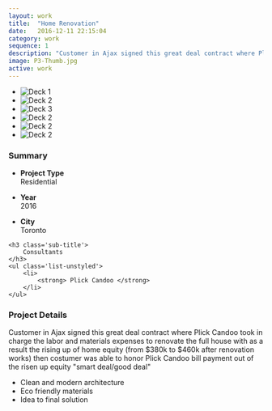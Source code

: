 ```yaml
---
layout: work
title:  "Home Renovation"
date:   2016-12-11 22:15:04
category: work
sequence: 1
description: "Customer in Ajax signed this great deal contract where Plick Candoo took in charge the labor and materials expenses to renovate the full house"
image: P3-Thumb.jpg
active: work
---
```


<div class='col-md-9 col-sm-12'>
    <ul id='work-slider' class='bxslider'>                    
        <li>
            <img src="{{site.baseurl}}/images/P3-1.jpg" alt="Deck 1" class='img-responsive img-border' />
        </li>
        <li>
            <img src="{{site.baseurl}}/images/P3-2.jpg" alt="Deck 2" class='img-responsive img-border' />
        </li>
        <li>
            <img src="{{site.baseurl}}/images/P3-3.jpg" alt="Deck 3" class='img-responsive img-border' />
        </li>        
        <li>
            <img src="{{site.baseurl}}/images/P3-4.jpg" alt="Deck 2" class='img-responsive img-border' />
        </li>        
        <li>
            <img src="{{site.baseurl}}/images/P3-5.jpg" alt="Deck 2" class='img-responsive img-border' />
        </li>        
        <li>
            <img src="{{site.baseurl}}/images/P3-7.jpg" alt="Deck 2" class='img-responsive img-border' />
        </li>
    </ul>
</div>
<div class='col-md-3 col-sm-4 col-xs-12 animated'>
    <h3 class='sub-title'>
        Summary
    </h3>
    <ul class='list-unstyled'>
        <li>
            <p>
                <strong> Project Type </strong> 
                <br>
                Residential                
            </p>                
        </li>
        <li>
            <p>
                <strong> Year </strong> 
                <br>
                2016
            </p>                
        </li>
        <li>                
            <p>
                <strong> City </strong> 
                <br>
                Toronto
            </p>                
        </li>
    </ul>

    <h3 class='sub-title'>
        Consultants
    </h3>
    <ul class='list-unstyled'>
        <li>
            <strong> Plick Candoo </strong> 
        </li>
    </ul>
</div>
<div class='col-md-9 col-sm-8 col-xs-12 animated'>
    <h3 class='sub-title'>
        Project Details
    </h3>
    <p>        
        Customer in Ajax signed this great deal contract where Plick Candoo took in charge the labor and materials expenses to renovate the full house with as a result the rising up of home equity (from $380k to $460k after renovation works) then costumer was able to honor Plick Candoo bill payment out of the risen up equity "smart deal/good deal"
    </p>
    <ul class='list-unstyled list-primary'>
        <li>
            <i class="fa fa-check" aria-hidden="true"></i>
            Clean and modern architecture
        </li>
        <li>
            <i class="fa fa-check" aria-hidden="true"></i>
            Eco friendly materials
        </li>
        <li>
            <i class="fa fa-check" aria-hidden="true"></i>
            Idea to final solution
        </li>
    </ul>
</div>    